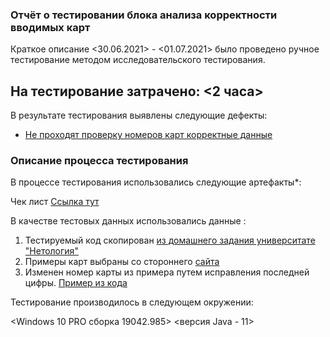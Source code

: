  ### Отчёт о тестировании блока анализа корректности вводимых карт
Краткое описание
<30.06.2021> - <01.07.2021> было проведено ручное тестирование методом исследовательского тестирования.

 ## На тестирование затрачено: <2 часа>

В результате тестирования выявлены следующие дефекты:

* [Не проходят проверку номеров карт корректные данные](https://github.com/YuryFedoseev/Les1_1_V2/issues/1#issue-934576280)



 ### Описание процесса тестирования
В процессе тестирования использовались следующие артефакты*:

Чек лист [Ссылка тут](https://github.com/YuryFedoseev/Les1_1_V2/blob/master/Cheklist.txt)


В качестве тестовых данных использовались данные :

1. Тестируемый код скопирован [из домашнего задания университате "Нетология"](https://github.com/netology-code/javaqa-homeworks/tree/master/intro)
1. Примеры карт выбраны со стороннего [сайта](https://www.papabankir.ru/kreditnyye-karty/nomer-kreditnoy-karty/)
1. Изменен номер карты из примера путем исправления последней цифры. [Пример из кода](https://github.com/netology-code/javaqa-homeworks/tree/master/intro)



Тестирование производилось в следующем окружении:

<Windows 10 PRO сборка 19042.985>
<версия Java - 11>
